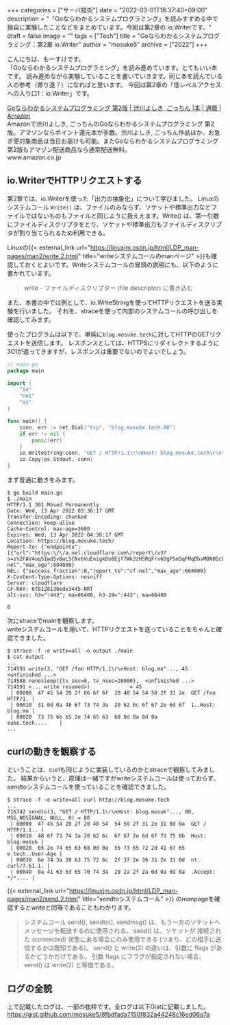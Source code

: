 +++
categories = ["サーバ技術"]
date = "2022-03-01T18:37:40+09:00"
description = "「Goならわかるシステムプログラミング」を読みすすめる中で独自に実験したことなどをまとめています。今回は第2章の io.Writerです。"
draft = false
image = ""
tags = ["Tech"]
title = "Goならわかるシステムプログラミング：第2章 io.Writer"
author = "mosuke5"
archive = ["2022"]
+++

こんにちは、もーすけです。  
「Goならわかるシステムプログラミング」を読み進めています。とてもいい本です。
読み進めながら実験していることを書いていきます。同じ本を読んでいる人の参考（寄り道？）になればと思います。
今回は第2章の「低レベルアクセスへの入り口1：io.Writer」です。

<div class="belg-link row">
  <div class="belg-right col-md-12">
  <div class="belg-title">
      <a href="https://www.amazon.co.jp/Go%E3%81%AA%E3%82%89%E3%82%8F%E3%81%8B%E3%82%8B%E3%82%B7%E3%82%B9%E3%83%86%E3%83%A0%E3%83%97%E3%83%AD%E3%82%B0%E3%83%A9%E3%83%9F%E3%83%B3%E3%82%B0-%E7%AC%AC2%E7%89%88-%E6%B8%8B%E5%B7%9D%E3%82%88%E3%81%97%E3%81%8D/dp/4908686122?keywords=go%E3%81%AA%E3%82%89%E3%82%8F%E3%81%8B%E3%82%8B%E3%82%B7%E3%82%B9%E3%83%86%E3%83%A0%E3%83%97%E3%83%AD%E3%82%B0%E3%83%A9%E3%83%9F%E3%83%B3%E3%82%B0&amp;qid=1649828170&amp;sprefix=go%E3%81%AA%E3%82%89,aps,295&amp;sr=8-1&amp;linkCode=sl1&amp;tag=mosuke5-22&amp;linkId=657574facc6fad628c327647d446818a&amp;language=ja_JP&amp;ref_=as_li_ss_tl" target="_blank">Goならわかるシステムプログラミング 第2版 | 渋川よしき, ごっちん |本 | 通販 | Amazon</a>
    </div>
    <div class="belg-description">Amazonで渋川よしき, ごっちんのGoならわかるシステムプログラミング 第2版。アマゾンならポイント還元本が多数。渋川よしき, ごっちん作品ほか、お急ぎ便対象商品は当日お届けも可能。またGoならわかるシステムプログラミング 第2版もアマゾン配送商品なら通常配送無料。</div>
    <div class="belg-site">
      <span class="belg-site-name">www.amazon.co.jp</span>
    </div>
  </div>
</div>
<!--more-->

## io.WriterでHTTPリクエストする
第2章では、io.Writerを使った「出力の抽象化」について学びました。
Linuxのシステムコール `Write()` は、ファイルのみならず、ソケットや標準出力などファイルではないものもファイルと同じように扱ええます。Write() は、第一引数にファイルディスクリプタをとり、ソケットや標準出力もファイルディスクリプタが割り当てられるため利用できる。

Linuxの{{< external_link url="https://linuxjm.osdn.jp/html/LDP_man-pages/man2/write.2.html" title="writeシステムコールのmanページ" >}}も確認しておくとよいです。Writeシステムコールの冒頭の説明にも、以下のように書かれています。
> write - ファイルディスクリプター (file descriptor) に書き込む

また、本書の中では例として、io.WriteStringを使ってHTTPリクエストを送る実験を行いました。
それを、straceを使って内部のシステムコールの呼び出しを確認してみます。

使ったプログラムは以下で、単純に`blog.mosuke.tech`に対してHTTPのGETリクエストを送信します。
レスポンスとしては、HTTPSにリダイレクトするように301が返ってきますが、レスポンスは重要でないのでよいでしょう。

```go
// main.go
package main

import (
	"io"
	"net"
	"os"
)

func main() {
	conn, err := net.Dial("tcp", "blog.mosuke.tech:80")
	if err != nil {
		panic(err)
	}
	io.WriteString(conn, "GET / HTTP/1.1\r\nHost: blog.mosuke.tech\r\n\r\n")
	io.Copy(os.Stdout, conn)
}
```

まず普通に動きをみます。

```
$ go build main.go
$ ./main
HTTP/1.1 301 Moved Permanently
Date: Wed, 13 Apr 2022 03:36:17 GMT
Transfer-Encoding: chunked
Connection: keep-alive
Cache-Control: max-age=3600
Expires: Wed, 13 Apr 2022 04:36:17 GMT
Location: https://blog.mosuke.tech/
Report-To: {"endpoints":[{"url":"https:\/\/a.nel.cloudflare.com\/report\/v3?s=s%2FAV4oq5Iwd5vBwL5CNvbVuEnigkDo8Ejf7Wk2zH5RqFrx6OgPSmSqFMqDhvMON0GcBLvo%2F9xgJvf9EZ5SKqBqB5uOlQDS90h9qV5R6sGKRog%2B6U5WnCf9a9C0RX9Ua3yTLZ"}],"group":"cf-nel","max_age":604800}
NEL: {"success_fraction":0,"report_to":"cf-nel","max_age":604800}
X-Content-Type-Options: nosniff
Server: cloudflare
CF-RAY: 6fb12813bede3445-NRT
alt-svc: h3=":443"; ma=86400, h3-29=":443"; ma=86400

0
```

次にstraceでmainを観察します。  
writeシステムコールを用いて、HTTPリクエストを送っていることをちゃんと確認できました。

```
$ strace -f -e write=all -o output ./main
$ cat output
...
714591 write(3, "GET /foo HTTP/1.1\r\nHost: blog.mo"..., 45 <unfinished ...>
714588 nanosleep({tv_sec=0, tv_nsec=20000},  <unfinished ...>
714591 <... write resumed>)             = 45
 | 00000  47 45 54 20 2f 66 6f 6f  20 48 54 54 50 2f 31 2e  GET /foo HTTP/1. |
 | 00010  31 0d 0a 48 6f 73 74 3a  20 62 6c 6f 67 2e 6d 6f  1..Host: blog.mo |
 | 00020  73 75 6b 65 2e 74 65 63  68 0d 0a 0d 0a           suke.tech....    |
...
```


## curlの動きを観察する
ということは、curlも同じように実装しているのかとstraceで観察してみました。
結果からいうと、原理は一緒ですがwriteシステムコールは使っておらず、sendtoシステムコールを使っていることを確認できました。

```
$ strace -f -e write=all curl http://blog.mosuke.tech
...
716742 sendto(3, "GET / HTTP/1.1\r\nHost: blog.mosuk"..., 80, MSG_NOSIGNAL, NULL, 0) = 80
 | 00000  47 45 54 20 2f 20 48 54  54 50 2f 31 2e 31 0d 0a  GET / HTTP/1.1.. |
 | 00010  48 6f 73 74 3a 20 62 6c  6f 67 2e 6d 6f 73 75 6b  Host: blog.mosuk |
 | 00020  65 2e 74 65 63 68 0d 0a  55 73 65 72 2d 41 67 65  e.tech..User-Age |
 | 00030  6e 74 3a 20 63 75 72 6c  2f 37 2e 36 31 2e 31 0d  nt: curl/7.61.1. |
 | 00040  0a 41 63 63 65 70 74 3a  20 2a 2f 2a 0d 0a 0d 0a  .Accept: */*.... |
```

{{< external_link url="https://linuxjm.osdn.jp/html/LDP_man-pages/man2/send.2.html" title="sendtoシステムコール" >}} のmanpageを確認するとwriteと同等であることもわかります。

> システムコール send(), sendto(), sendmsg() は、もう一方のソケットへメッセージを転送するのに使用される。
> send() は、ソケットが 接続された (connected) 状態にある場合にのみ使用できる (つまり、どの相手に送信するかは既知である)。 send() と write(2) の違いは、引数に flags があるかどうかだけである。 引数 flags にフラグが指定されない場合、 send() は write(2) と等価である。

## ログの全貌
上で記載したログは、一部の抜粋です。全ログは以下Gistに記載しました。
https://gist.github.com/mosuke5/8fbdfada7150f832a44248c16ed06a7a